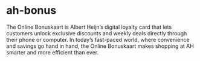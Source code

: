 # ah-bonus
The Online Bonuskaart is Albert Heijn’s digital loyalty card that lets customers unlock exclusive discounts and weekly deals directly through their phone or computer. In today’s fast-paced world, where convenience and savings go hand in hand, the Online Bonuskaart makes shopping at AH smarter and more efficient than ever.
